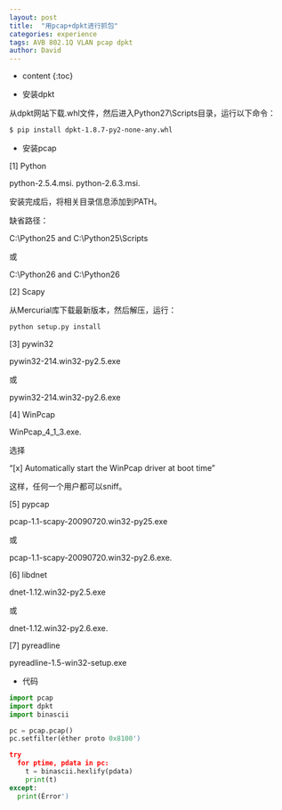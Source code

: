 ```yaml
---
layout: post
title:  "用pcap+dpkt进行抓包"
categories: experience
tags: AVB 802.1Q VLAN pcap dpkt
author: David
---
```


* content
{:toc}

* 安装dpkt

从dpkt网站下载.whl文件，然后进入Python27\Scripts目录，运行以下命令：

```bash
$ pip install dpkt-1.8.7-py2-none-any.whl
```

* 安装pcap

[1] Python

python-2.5.4.msi. python-2.6.3.msi.

安装完成后，将相关目录信息添加到PATH。

缺省路径：

C:\Python25 and C:\Python25\Scripts

或

C:\Python26 and C:\Python26

[2] Scapy

从Mercurial库下载最新版本，然后解压，运行：

```bash
python setup.py install
```

[3] pywin32

pywin32-214.win32-py2.5.exe

或

pywin32-214.win32-py2.6.exe

[4] WinPcap

WinPcap_4_1_3.exe.

选择

“[x] Automatically start the WinPcap driver at boot time”

这样，任何一个用户都可以sniff。

[5] pypcap

pcap-1.1-scapy-20090720.win32-py25.exe

或

pcap-1.1-scapy-20090720.win32-py2.6.exe.

[6] libdnet

dnet-1.12.win32-py2.5.exe

或

dnet-1.12.win32-py2.6.exe.

[7] pyreadline

pyreadline-1.5-win32-setup.exe

* 代码

```python
import pcap
import dpkt
import binascii

pc = pcap.pcap()
pc.setfilter(éther proto 0x8100')

try
  for ptime, pdata in pc:
    t = binascii.hexlify(pdata)
    print(t)
except:
  print(Érror')

```